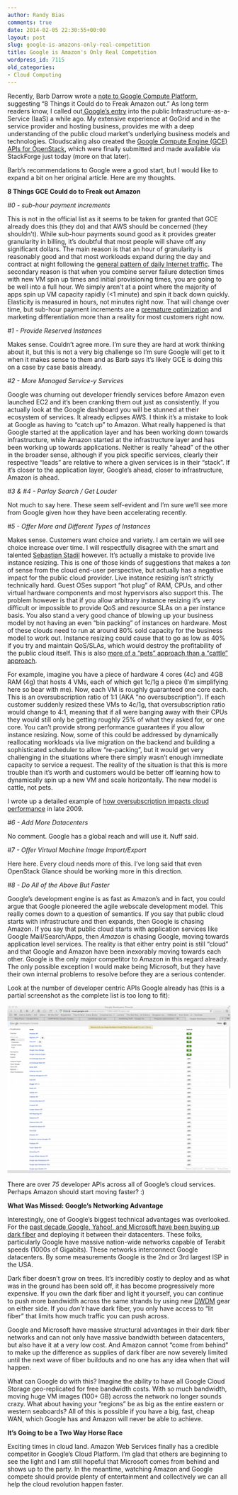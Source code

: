 ```yaml
---
author: Randy Bias
comments: true
date: 2014-02-05 22:30:55+00:00
layout: post
slug: google-is-amazons-only-real-competition
title: Google is Amazon's Only Real Competition
wordpress_id: 7115
old_categories:
- Cloud Computing
---
```





  
Recently, Barb Darrow wrote a [note to Google Compute Platform](http://gigaom.com/2014/02/03/8-things-google-cloud-could-do-to-freak-amazon-out/), suggesting “8 Things it Could do to Freak Amazon out.” As long term readers know, I called out[ Google’s entry](https://cloudscaling.com/blog/cloud-computing/rumor-mill-google-ec2-competitor-coming-in-2010/) into the public Infrastructure-as-a-Service (IaaS) a while ago. My extensive experience at GoGrid and in the service provider and hosting business, provides me with a deep understanding of the public cloud market's underlying business models and technologies. Cloudscaling also created the [Google Compute Engine (GCE) APIs for OpenStack](https://github.com/stackforge/gce-api), which were finally submitted and made available via StackForge just today (more on that later).




Barb’s recommendations to Google were a good start, but I would like to expand a bit on her original article. Here are my thoughts.




**8 Things GCE Could do to Freak out Amazon**




_#0 - sub-hour payment increments_




This is not in the official list as it seems to be taken for granted that GCE already does this (they do) and that AWS should be concerned (they shouldn’t). While sub-hour payments sound good as it provides greater granularity in billing, it’s doubtful that most people will shave off any significant dollars. The main reason is that an hour of granularity is reasonably good and that most workloads expand during the day and contract at night following the [general pattern of daily Internet traffic](https://www.google.com/search?q=internet+bandwidth+chart&client=safari&rls=en&source=lnms&tbm=isch&sa=X&ei=_LvxUojiFIjQ2AW95YH4AQ&ved=0CAkQ_AUoAQ&biw=1370&bih=918#q=daily+internet+traffic+patterns&rls=en&tbm=isch). The secondary reason is that when you combine server failure detection times with new VM spin up times and initial provisioning times, you are going to be well into a full hour. We simply aren’t at a point where the majority of apps spin up VM capacity rapidly (<1 minute) and spin it back down quickly. Elasticity is measured in hours, not minutes right now. That will change over time, but sub-hour payment increments are a [premature optimization](http://en.wikipedia.org/wiki/Program_optimization) and marketing differentiation more than a reality for most customers right now.




_#1 - Provide Reserved Instances_




Makes sense. Couldn’t agree more. I’m sure they are hard at work thinking about it, but this is not a very big challenge so I’m sure Google will get to it when it makes sense to them and as Barb says it’s likely GCE is doing this on a case by case basis already.




_#2 - More Managed Service-y Services_




Google was churning out developer friendly services before Amazon even launched EC2 and it’s been cranking them out just as consistently. If you actually look at the Google dashboard you will be stunned at their ecosystem of services. It already eclipses AWS. I think it’s a mistake to look at Google as having to “catch up” to Amazon. What really happened is that Google started at the application layer and has been working down towards infrastructure, while Amazon started at the infrastructure layer and has been working up towards applications. Neither is really “ahead” of the other in the broader sense, although if you pick specific services, clearly their respective “leads” are relative to where a given services is in their “stack”. If it’s closer to the application layer, Google’s ahead, closer to infrastructure, Amazon is ahead.




_#3 & #4 - Parlay Search / Get Louder_




Not much to say here. These seem self-evident and I’m sure we’ll see more from Google given how they have been accelerating recently.




_#5 - Offer More and Different Types of Instances_




Makes sense. Customers want choice and variety. I am certain we will see choice increase over time. I will respectfully disagree with the smart and talented [Sebastian Stadil](https://twitter.com/sebastianstadil) however. It’s actually a mistake to provide live instance resizing. This is one of those kinds of suggestions that makes a *ton* of sense from the cloud end-user perspective, but actually has a negative impact for the public cloud provider. Live instance resizing isn’t strictly technically hard. Guest OSes support “hot plug” of RAM, CPUs, and other virtual hardware components and most hypervisors also support this. The problem however is that if you allow arbitrary instance resizing it’s very difficult or impossible to provide QoS and resource SLAs on a per instance basis. You also stand a very good chance of blowing up your business model by not having an even “bin packing” of instances on hardware. Most of these clouds need to run at around 80% sold capacity for the business model to work out. Instance resizing could cause that to go as low as 40% if you try and maintain QoS/SLAs, which would destroy the profitability of the public cloud itself. This is also [more of a “pets” approach than a “cattle” approach](https://www.google.com/search?client=safari&rls=en&q=pets+vs+cattle&ie=UTF-8&oe=UTF-8#q=pets+vs+cattle+cloud&rls=en).




For example, imagine you have a piece of hardware 4 cores (4c) and 4GB RAM (4g) that hosts 4 VMs, each of which get 1c/1g a piece (I’m simplifying here so bear with me). Now, each VM is roughly guaranteed one core each. This is an oversubscription ratio of 1:1 (AKA “no oversubscription”). If each customer suddenly resized these VMs to 4c/1g, that oversubscription ratio would change to 4:1, meaning that if all were banging away with their CPUs they would still only be getting roughly 25% of what they asked for, or one core. You can’t provide strong performance guarantees if you allow instance resizing. Now, some of this could be addressed by dynamically reallocating workloads via live migration on the backend and building a sophisticated scheduler to allow “re-packing”, but it would get very challenging in the situations where there simply wasn’t enough immediate capacity to service a request. The reality of the situation is that this is more trouble than it’s worth and customers would be better off learning how to dynamically spin up a new VM and scale horizontally. The new model is cattle, not pets.




I wrote up a detailed example of [how oversubscription impacts cloud performance](http://cloudscaling.com/blog/cloud-computing/subscription-modeling-cloud-performance/) in late 2009.




_#6 - Add More Datacenters_




No comment. Google has a global reach and will use it. Nuff said.




_#7 - Offer Virtual Machine Image Import/Export_




Here here. Every cloud needs more of this. I’ve long said that even OpenStack Glance should be working more in this direction.




_#8 - Do All of the Above But Faster_




Google’s development engine is as fast as Amazon’s and in fact, you could argue that Google pioneered the agile webscale development model. This really comes down to a question of semantics. If you say that public cloud starts with infrastructure and then expands, then Google is chasing Amazon. If you say that public cloud starts with application services like Google Mail/Search/Apps, then *Amazon* is chasing Google, moving towards application level services. The reality is that either entry point is still “cloud” and that Google and Amazon have been inexorably moving towards each other. Google is the only major competitor to Amazon in this regard already. The only possible exception I would make being Microsoft, but they have their own internal problems to resolve before they are a serious contender.




Look at the number of developer centric APIs Google already has (this is a partial screenshot as the complete list is too long to fit):




[![google-dev-apis-screenshot](/assets/media/2014/02/google-dev-apis-screenshot-1024x768.png)](/assets/media/2014/02/google-dev-apis-screenshot.png)




  
There are over *75* developer APIs across all of Google’s cloud services. Perhaps Amazon should start moving faster? :)




**What Was Missed: Google’s Networking Advantage**




Interestingly, one of Google’s biggest technical advantages was overlooked. For the [past decade Google, Yahoo!, and Microsoft have been buying up dark fiber](http://money.msn.com/technology-investment/post--why-google-fiber-spooks-atandt-and-verizon) and deploying it between their datacenters. These folks, particularly Google have massive nation-wide networks capable of Terabit speeds (1000s of Gigabits). These networks interconnect Google datacenters. By some measurements Google is the 2nd or 3rd largest ISP in the USA.




Dark fiber doesn’t grow on trees. It’s incredibly costly to deploy and as what was in the ground has been sold off, it has become progressively more expensive. If you own the dark fiber and light it yourself, you can continue to push more bandwidth across the same strands by using new [DWDM](http://en.wikipedia.org/wiki/Wavelength-division_multiplexing) gear on either side. If you *don’t* have dark fiber, you only have access to “lit fiber” that limits how much traffic you can push across.




Google and Microsoft have massive structural advantages in their dark fiber networks and can not only have massive bandwidth between datacenters, but also have it at a very low cost. And Amazon cannot “come from behind” to make up the difference as supplies of dark fiber are now severely limited until the next wave of fiber buildouts and no one has any idea when that will happen.




What can Google do with this? Imagine the ability to have all Google Cloud Storage geo-replicated for free bandwidth costs. With so much bandwidth, moving huge VM images (100+ GB) across the network no longer sounds crazy. What about having your “regions” be as big as the entire eastern or western seaboards? All of this is possible if you have a big, fast, cheap WAN, which Google has and Amazon will never be able to achieve.




**It’s Going to be a Two Way Horse Race**




Exciting times in cloud land. Amazon Web Services finally has a credible competitor in Google’s Cloud Platform. I’m glad that others are beginning to see the light and I am still hopeful that Microsoft comes from behind and shows up to the party. In the meantime, watching Amazon and Google compete should provide plenty of entertainment and collectively we can all help the cloud revolution happen faster.



